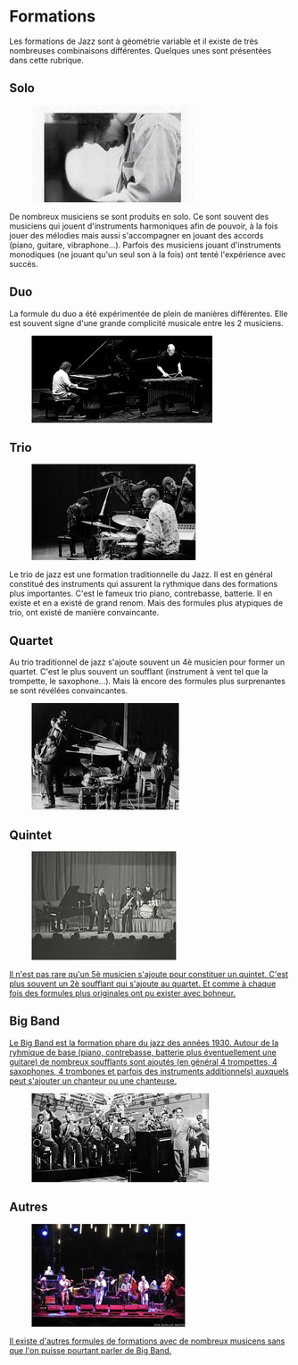 # Formations

Les formations de Jazz sont à géométrie variable et il existe de très nombreuses combinaisons différentes. Quelques unes sont présentées dans cette rubrique.

## Solo
<div class="encart-paragraph">
<a href="/#/formations/c1-solo.md#présentation-générale">
<figure class="app-frame formations encart styles" data-title="Keith Jarrett"><img src="assets/images/Keith.Jarrett2.jpg"></figure></a>
<p> De nombreux musiciens se sont produits en solo. Ce sont souvent des musiciens qui jouent d'instruments harmoniques afin de pouvoir, à la fois jouer des mélodies mais aussi s'accompagner en jouant des accords (piano, guitare, vibraphone...). Parfois des musiciens jouant d'instruments monodiques (ne jouant qu'un seul son à la fois) ont tenté l'expérience avec succès.</p></div>

## Duo
<div class="encart-paragraph"><p>La formule du duo a été expérimentée de plein de manières différentes. Elle est souvent signe d'une grande complicité musicale entre les 2 musiciens.</p>
<a href="/#/formations/c2-duo.md#Duo">
<figure class="app-frame formations encart styles" data-title="Chick Corea et Gary Burton"><img src="assets/images/Chick-Corea__Gary-Burton.jpg"></figure></a>
</div>

## Trio
<div class="encart-paragraph">
<a href="/#/formations/c3-trio.md#Trio">
<figure class="app-frame formations encart styles" data-title="Brad Mehldau Trio"><img src="assets/images/Brad-Mehldau-Trio.jpg"></figure></a>
<p> Le trio de jazz est une formation traditionnelle du Jazz. Il est en général constitué des instruments qui assurent la rythmique dans des formations plus importantes. C'est le fameux trio piano, contrebasse, batterie. Il en existe et en a existé de grand renom. Mais des formules plus atypiques de trio, ont existé de manière convaincante.</p></div>


## Quartet
<div class="encart-paragraph"><p> Au trio traditionnel de jazz s'ajoute souvent un 4è musicien pour former un quartet. C'est le plus souvent un soufflant (instrument à vent tel que la trompette, le saxophone...). Mais là encore des formules plus surprenantes se sont révélées convaincantes. </p>
<a href="/#/formations/c4-quartet.md#Quartet">
<figure class="app-frame formations encart styles" data-title="John Coltrane Quartet"><img src="assets/images/John-Coltrane-Quartet.jpg"></figure></a>
</div>

## Quintet
[<div class="encart-paragraph"><figure class="app-frame formations encart styles" data-title="Art Blakey and the Jazz Messangers"><img src="assets/images/Art-Blakey-and-the-Jazz-Messangers2.jpg"></figure><p> Il n'est pas rare qu'un 5è musicien s'ajoute pour constituer un quintet. C'est plus souvent un 2è soufflant qui s'ajoute au quartet. Et comme à chaque fois des formules plus originales ont pu exister avec bohneur.</p></div>](/formations/c5-quintet.md#présentation-générale)

## Big Band
[<div class="encart-paragraph"><p> Le Big Band est la formation phare du jazz des années 1930. Autour de la ryhmique de base (piano, contrebasse, batterie plus éventuellement une guitare) de nombreux soufflants sont ajoutés (en général 4 trompettes, 4 saxophones, 4 trombones et parfois des instruments additionnels) auxquels peut s'ajouter un chanteur ou une chanteuse.</p><figure class="app-frame formations encart styles" data-title="Big Band de Duke Ellington"><img src="assets/images/Big-Band-Duke-Ellington3.jpg"></figure></div>](/formations/c6-big-band.md#présentation-générale)

## Autres
[<div class="encart-paragraph"><figure class="app-frame formations encart styles" data-title="Andy Emler Megaoctet"><img src="assets/images/Andy-Emler-Megaoctet4.jpg"></figure><p> Il existe d'autres formules de formations avec de nombreux musicens sans que l'on puisse pourtant parler de Big Band.</p></div>](/formations/c7-autres.md#présentation-générale)